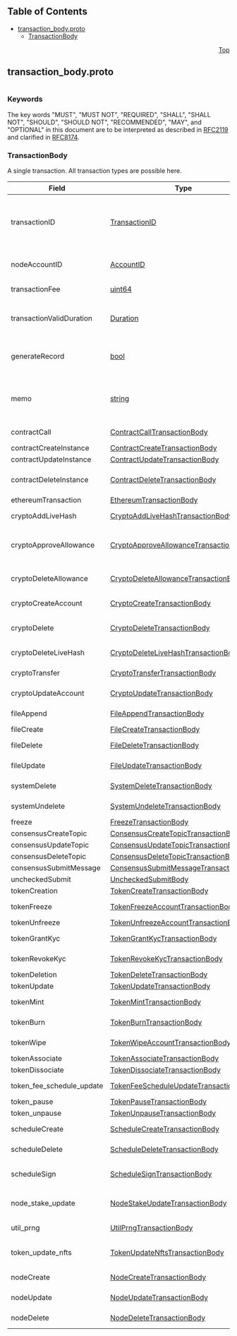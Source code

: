 ## Table of Contents

- [transaction_body.proto](#transaction_body-proto)
    - [TransactionBody](#proto-TransactionBody)
  



<a name="transaction_body-proto"></a>
<p align="right"><a href="#top">Top</a></p>

## transaction_body.proto
#

### Keywords
The key words "MUST", "MUST NOT", "REQUIRED", "SHALL", "SHALL NOT",
"SHOULD", "SHOULD NOT", "RECOMMENDED", "MAY", and "OPTIONAL" in this
document are to be interpreted as described in
[RFC2119](https://www.ietf.org/rfc/rfc2119) and clarified in
[RFC8174](https://www.ietf.org/rfc/rfc8174).


<a name="proto-TransactionBody"></a>

### TransactionBody
A single transaction. All transaction types are possible here.


| Field | Type | Label | Description |
| ----- | ---- | ----- | ----------- |
| transactionID | [TransactionID](#proto-TransactionID) |  | The ID for this transaction, which includes the payer's account (the account paying the transaction fee). If two transactions have the same transactionID, they won't both have an effect |
| nodeAccountID | [AccountID](#proto-AccountID) |  | The account of the node that submits the client's transaction to the network |
| transactionFee | [uint64](#uint64) |  | The maximum transaction fee the client is willing to pay |
| transactionValidDuration | [Duration](#proto-Duration) |  | The transaction is invalid if consensusTimestamp > transactionID.transactionValidStart + transactionValidDuration |
| generateRecord | [bool](#bool) |  | **Deprecated.** Should a record of this transaction be generated? (A receipt is always generated, but the record is optional) |
| memo | [string](#string) |  | A short description for this transaction.<br/> This value, if set, MUST NOT exceed 100 bytes when encoded as UTF-8. |
| contractCall | [ContractCallTransactionBody](#proto-ContractCallTransactionBody) |  | Calls a function of a contract instance |
| contractCreateInstance | [ContractCreateTransactionBody](#proto-ContractCreateTransactionBody) |  | Creates a contract instance |
| contractUpdateInstance | [ContractUpdateTransactionBody](#proto-ContractUpdateTransactionBody) |  | Updates a contract |
| contractDeleteInstance | [ContractDeleteTransactionBody](#proto-ContractDeleteTransactionBody) |  | Delete contract and transfer remaining balance into specified account |
| ethereumTransaction | [EthereumTransactionBody](#proto-EthereumTransactionBody) |  | An Ethereum encoded transaction. |
| cryptoAddLiveHash | [CryptoAddLiveHashTransactionBody](#proto-CryptoAddLiveHashTransactionBody) |  | Attach a new livehash to an account |
| cryptoApproveAllowance | [CryptoApproveAllowanceTransactionBody](#proto-CryptoApproveAllowanceTransactionBody) |  | Adds one or more approved allowances for spenders to transfer the paying account's hbar or tokens. |
| cryptoDeleteAllowance | [CryptoDeleteAllowanceTransactionBody](#proto-CryptoDeleteAllowanceTransactionBody) |  | Deletes one or more of the specific approved NFT serial numbers on an owner account. |
| cryptoCreateAccount | [CryptoCreateTransactionBody](#proto-CryptoCreateTransactionBody) |  | Create a new cryptocurrency account |
| cryptoDelete | [CryptoDeleteTransactionBody](#proto-CryptoDeleteTransactionBody) |  | Delete a cryptocurrency account (mark as deleted, and transfer hbars out) |
| cryptoDeleteLiveHash | [CryptoDeleteLiveHashTransactionBody](#proto-CryptoDeleteLiveHashTransactionBody) |  | Remove a livehash from an account |
| cryptoTransfer | [CryptoTransferTransactionBody](#proto-CryptoTransferTransactionBody) |  | Transfer amount between accounts |
| cryptoUpdateAccount | [CryptoUpdateTransactionBody](#proto-CryptoUpdateTransactionBody) |  | Modify information such as the expiration date for an account |
| fileAppend | [FileAppendTransactionBody](#proto-FileAppendTransactionBody) |  | Add bytes to the end of the contents of a file |
| fileCreate | [FileCreateTransactionBody](#proto-FileCreateTransactionBody) |  | Create a new file |
| fileDelete | [FileDeleteTransactionBody](#proto-FileDeleteTransactionBody) |  | Delete a file (remove contents and mark as deleted until it expires) |
| fileUpdate | [FileUpdateTransactionBody](#proto-FileUpdateTransactionBody) |  | Modify information such as the expiration date for a file |
| systemDelete | [SystemDeleteTransactionBody](#proto-SystemDeleteTransactionBody) |  | Hedera administrative deletion of a file or smart contract |
| systemUndelete | [SystemUndeleteTransactionBody](#proto-SystemUndeleteTransactionBody) |  | To undelete an entity deleted by SystemDelete |
| freeze | [FreezeTransactionBody](#proto-FreezeTransactionBody) |  | Freeze the nodes |
| consensusCreateTopic | [ConsensusCreateTopicTransactionBody](#proto-ConsensusCreateTopicTransactionBody) |  | Creates a topic |
| consensusUpdateTopic | [ConsensusUpdateTopicTransactionBody](#proto-ConsensusUpdateTopicTransactionBody) |  | Updates a topic |
| consensusDeleteTopic | [ConsensusDeleteTopicTransactionBody](#proto-ConsensusDeleteTopicTransactionBody) |  | Deletes a topic |
| consensusSubmitMessage | [ConsensusSubmitMessageTransactionBody](#proto-ConsensusSubmitMessageTransactionBody) |  | Submits message to a topic |
| uncheckedSubmit | [UncheckedSubmitBody](#proto-UncheckedSubmitBody) |  | UNDOCUMENTED |
| tokenCreation | [TokenCreateTransactionBody](#proto-TokenCreateTransactionBody) |  | Creates a token instance |
| tokenFreeze | [TokenFreezeAccountTransactionBody](#proto-TokenFreezeAccountTransactionBody) |  | Freezes account not to be able to transact with a token |
| tokenUnfreeze | [TokenUnfreezeAccountTransactionBody](#proto-TokenUnfreezeAccountTransactionBody) |  | Unfreezes account for a token |
| tokenGrantKyc | [TokenGrantKycTransactionBody](#proto-TokenGrantKycTransactionBody) |  | Grants KYC to an account for a token |
| tokenRevokeKyc | [TokenRevokeKycTransactionBody](#proto-TokenRevokeKycTransactionBody) |  | Revokes KYC of an account for a token |
| tokenDeletion | [TokenDeleteTransactionBody](#proto-TokenDeleteTransactionBody) |  | Deletes a token instance |
| tokenUpdate | [TokenUpdateTransactionBody](#proto-TokenUpdateTransactionBody) |  | Updates a token instance |
| tokenMint | [TokenMintTransactionBody](#proto-TokenMintTransactionBody) |  | Mints new tokens to a token's treasury account |
| tokenBurn | [TokenBurnTransactionBody](#proto-TokenBurnTransactionBody) |  | Burns tokens from a token's treasury account |
| tokenWipe | [TokenWipeAccountTransactionBody](#proto-TokenWipeAccountTransactionBody) |  | Wipes amount of tokens from an account |
| tokenAssociate | [TokenAssociateTransactionBody](#proto-TokenAssociateTransactionBody) |  | Associate tokens to an account |
| tokenDissociate | [TokenDissociateTransactionBody](#proto-TokenDissociateTransactionBody) |  | Dissociate tokens from an account |
| token_fee_schedule_update | [TokenFeeScheduleUpdateTransactionBody](#proto-TokenFeeScheduleUpdateTransactionBody) |  | Updates a token's custom fee schedule |
| token_pause | [TokenPauseTransactionBody](#proto-TokenPauseTransactionBody) |  | Pauses the Token |
| token_unpause | [TokenUnpauseTransactionBody](#proto-TokenUnpauseTransactionBody) |  | Unpauses the Token |
| scheduleCreate | [ScheduleCreateTransactionBody](#proto-ScheduleCreateTransactionBody) |  | Creates a schedule in the network's action queue |
| scheduleDelete | [ScheduleDeleteTransactionBody](#proto-ScheduleDeleteTransactionBody) |  | Deletes a schedule from the network's action queue |
| scheduleSign | [ScheduleSignTransactionBody](#proto-ScheduleSignTransactionBody) |  | Adds one or more Ed25519 keys to the affirmed signers of a scheduled transaction |
| node_stake_update | [NodeStakeUpdateTransactionBody](#proto-NodeStakeUpdateTransactionBody) |  | Updates the staking info at the end of staking period to indicate new staking period has started. |
| util_prng | [UtilPrngTransactionBody](#proto-UtilPrngTransactionBody) |  | Generates a pseudorandom number. |
| token_update_nfts | [TokenUpdateNftsTransactionBody](#proto-TokenUpdateNftsTransactionBody) |  | Update the metadata of one or more NFT's of a specific token type. |
| nodeCreate | [NodeCreateTransactionBody](#proto-NodeCreateTransactionBody) |  | A transaction body for a `createNode` request. |
| nodeUpdate | [NodeUpdateTransactionBody](#proto-NodeUpdateTransactionBody) |  | A transaction body for an `updateNode` request. |
| nodeDelete | [NodeDeleteTransactionBody](#proto-NodeDeleteTransactionBody) |  | A transaction body for a `deleteNode` request. |





 <!-- end messages -->

 <!-- end enums -->

 <!-- end HasExtensions -->

 <!-- end services -->


